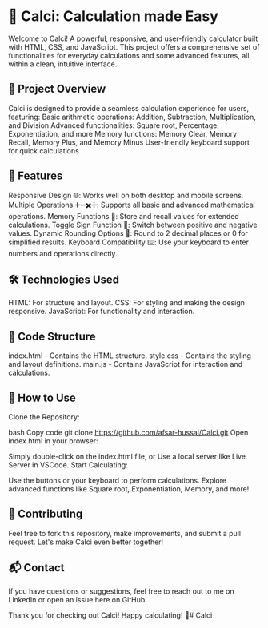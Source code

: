 # 🧮 Calci: Calculation made Easy
Welcome to Calci! A powerful, responsive, and user-friendly calculator built with HTML, CSS, and JavaScript. This project offers a comprehensive set of functionalities for everyday calculations and some advanced features, all within a clean, intuitive interface.
## 📜 Project Overview
Calci is designed to provide a seamless calculation experience for users, featuring:
Basic arithmetic operations: Addition, Subtraction, Multiplication, and Division
Advanced functionalities: Square root, Percentage, Exponentiation, and more
Memory functions: Memory Clear, Memory Recall, Memory Plus, and Memory Minus
User-friendly keyboard support for quick calculations
## 🚀 Features
Responsive Design 🌐: Works well on both desktop and mobile screens.
Multiple Operations ➕➖✖️➗: Supports all basic and advanced mathematical operations.
Memory Functions 🧠: Store and recall values for extended calculations.
Toggle Sign Function 🔄: Switch between positive and negative values.
Dynamic Rounding Options 🎯: Round to 2 decimal places or 0 for simplified results.
Keyboard Compatibility ⌨️: Use your keyboard to enter numbers and operations directly.
## 🛠️ Technologies Used
HTML: For structure and layout.
CSS: For styling and making the design responsive.
JavaScript: For functionality and interaction.
## 📂 Code Structure
index.html - Contains the HTML structure.
style.css - Contains the styling and layout definitions.
main.js - Contains JavaScript for interaction and calculations.
## 🔧 How to Use
Clone the Repository:

bash
Copy code
git clone https://github.com/afsar-hussai/Calci.git
Open index.html in your browser:

Simply double-click on the index.html file, or
Use a local server like Live Server in VSCode.
Start Calculating:

Use the buttons or your keyboard to perform calculations.
Explore advanced functions like Square root, Exponentiation, Memory, and more!
## 🤝 Contributing

Feel free to fork this repository, make improvements, and submit a pull request. Let's make Calci even better together!
## 📬 Contact

If you have questions or suggestions, feel free to reach out to me on LinkedIn or open an issue here on GitHub.

Thank you for checking out Calci! Happy calculating! 🎉#   C a l c i 
